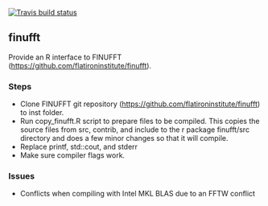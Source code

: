 <!-- badges: start -->
[![Travis build status](https://travis-ci.com/jkennel/finufft.svg?branch=master)](https://travis-ci.com/jkennel/finufft)
<!-- badges: end -->

## finufft

Provide an R interface to FINUFFT (https://github.com/flatironinstitute/finufft).

### Steps 
- Clone FINUFFT git repository (https://github.com/flatironinstitute/finufft) to inst folder.
- Run copy_finufft.R script to prepare files to be compiled.  This copies the source files from src, contrib, and include to the r package finufft/src directory and does a few minor changes so that it will compile.
- Replace printf, std::cout, and stderr
- Make sure compiler flags work.

### Issues

- Conflicts when compiling with Intel MKL BLAS due to an FFTW conflict